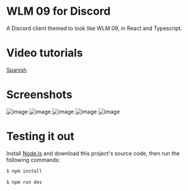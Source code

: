 # WLM 09 for Discord

A Discord client themed to look like WLM 09, in React and Typescript.

# Video tutorials

[Spanish](https://www.bitview.net/watch?v=ZI6Sp5h0BkB)

# Screenshots

![image](https://github.com/Nostalgia-09/aerochat/assets/62841684/17974d33-d4ec-4c67-a088-8ae063112307)
![image](https://github.com/Nostalgia-09/aerochat/assets/62841684/b2cef984-fbea-4f3b-b6a4-0d45f3609bb1)
![image](https://github.com/Nostalgia-09/aerochat/assets/62841684/e5091568-4d18-4f5c-9013-f7086375ef7d)
![image](https://github.com/Nostalgia-09/aerochat/assets/62841684/a6a75790-3ff2-4ef1-b91d-bbbdebd68f00)
![image](https://github.com/Nostalgia-09/aerochat/assets/62841684/68cf63a6-0cf2-4dc5-b3ad-6eede222f5f2)

# Testing it out

Install [Node.js](https://nodejs.org) and download this project's source code, then run the following commands:

```bash
$ npm install
```

```bash
$ npm run dev
```
